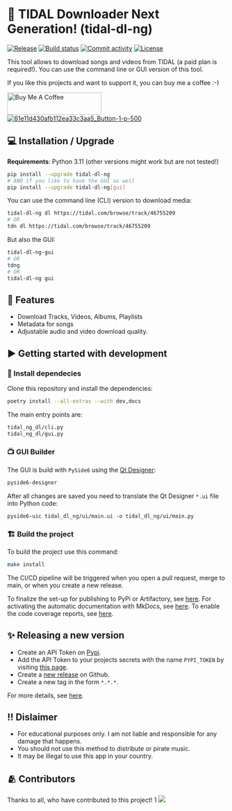 # 🔰 TIDAL Downloader Next Generation! (tidal-dl-ng)

[![Release](https://img.shields.io/github/v/release/exislow/tidal-dl-ng)](https://img.shields.io/github/v/release/exislow/tidal-dl-ng)
[![Build status](https://img.shields.io/github/actions/workflow/status/exislow/tidal-dl-ng/main.yml?branch=main)](https://github.com/exislow/tidal-dl-ng/actions/workflows/main.yml?query=branch%3Amain)
[![Commit activity](https://img.shields.io/github/commit-activity/m/exislow/tidal-dl-ng)](https://img.shields.io/github/commit-activity/m/exislow/tidal-dl-ng)
[![License](https://img.shields.io/github/license/exislow/tidal-dl-ng)](https://img.shields.io/github/license/exislow/tidal-dl-ng)

This tool allows to download songs and videos from TIDAL (a paid plan is required!). You can use the command line or GUI
version of this tool.

If you like this projects and want to support it, you can buy me a coffee :-)

<a href="https://www.buymeacoffee.com/exislow" target="_blank"><img src="https://cdn.buymeacoffee.com/buttons/arial-orange.png" alt="Buy Me A Coffee" style="height: 51px !important;width: 217px !important;" ></a>
<a href="https://ko-fi.com/exislow" target="_blank" rel="noopener noreferrer"><img src="https://help.ko-fi.com/hc/article_attachments/11833788361117" alt="61e11d430afb112ea33c3aa5_Button-1-p-500"></a>

## 💻 Installation / Upgrade

**Requirements**: Python 3.11 (other versions might work but are not tested!)

```bash
pip install --upgrade tidal-dl-ng
# AND if you like to have the GUI as well
pip install --upgrade tidal-dl-ng[gui]
```

You can use the command line (CLI) version to download media:

```bash
tidal-dl-ng dl https://tidal.com/browse/track/46755209
# OR
tdn dl https://tidal.com/browse/track/46755209
```

But also the GUI:

```bash
tidal-dl-ng-gui
# OR
tdng
# OR
tidal-dl-ng gui
```

## 🧁 Features

- Download Tracks, Videos, Albums, Playlists
- Metadata for songs
- Adjustable audio and video download quality.

## ▶️ Getting started with development

### 🚰 Install dependecies

Clone this repository and install the dependencies:

```bash
poetry install --all-extras --with dev,docs
```

The main entry points are:

```bash
tidal_ng_dl/cli.py
tidal_ng_dl/gui.py
```

### 📺 GUI Builder

The GUI is build with `PySide6` using the [Qt Designer](https://doc.qt.io/qt-6/qtdesigner-manual.html):

```bash
pyside6-designer
```

After all changes are saved you need to translate the Qt Designer `*.ui` file into Python code:

```
pyside6-uic tidal_dl_ng/ui/main.ui -o tidal_dl_ng/ui/main.py
```

### 🏗 Build the project

To build the project use this command:

```bash
make install
```

The CI/CD pipeline will be triggered when you open a pull request, merge to main, or when you create a new release.

To finalize the set-up for publishing to PyPi or Artifactory, see [here](https://fpgmaas.github.io/cookiecutter-poetry/features/publishing/#set-up-for-pypi).
For activating the automatic documentation with MkDocs, see [here](https://fpgmaas.github.io/cookiecutter-poetry/features/mkdocs/#enabling-the-documentation-on-github).
To enable the code coverage reports, see [here](https://fpgmaas.github.io/cookiecutter-poetry/features/codecov/).

## ✨ Releasing a new version

- Create an API Token on [Pypi](https://pypi.org/).
- Add the API Token to your projects secrets with the name `PYPI_TOKEN` by visiting [this page](https://github.com/exislow/tidal-dl-ng/settings/secrets/actions/new).
- Create a [new release](https://github.com/exislow/tidal-dl-ng/releases/new) on Github.
- Create a new tag in the form `*.*.*`.

For more details, see [here](https://fpgmaas.github.io/cookiecutter-poetry/features/cicd/#how-to-trigger-a-release).

## ‼️ Dislaimer

- For educational purposes only. I am not liable and responsible for any damage that happens.
- You should not use this method to distribute or pirate music.
- It may be illegal to use this app in your country.

## 🫂 Contributors

Thanks to all, who have contributed to this project!
1
<a href="https://github.com/exislow/tidal-dl-ng/graphs/contributors"><img src="https://contributors-img.web.app/image?repo=exislow/tidal-dl-ng" /></a>
